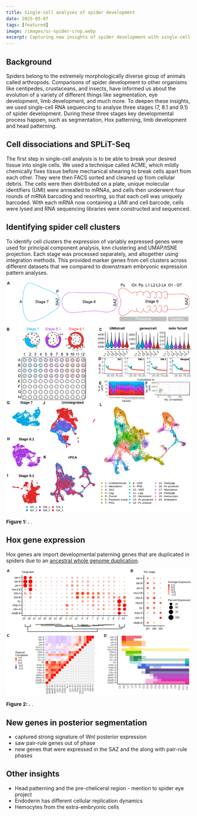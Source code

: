 ```yaml
---
title: Single-cell analyses of spider development
date: 2025-05-07
tags: [featured]
image: /images/sc-spider-crop.webp
excerpt: Capturing new insights of spider development with single-cell RNA sequencing
---
```


## Background

Spiders belong to the extremely morphologically diverse group of animals called arthropods. Comparisons of spider development to other organisms like centipedes, crustaceans, and insects, have informed us about the evolution of a variety of different things like segmentation, eye development, limb development, and much more. To deepen these insights, we used single-cell RNA sequencing to analyse three stages (7, 8.1 and 9.1) of spider development. During these three stages key developmental process happen, such as segmentation, Hox patterning, limb development and head patterning.

## Cell dissociations and SPLiT-Seq
The first step in single-cell analysis is to be able to break your desired tissue into single cells. We used a technique called ACME, which mildly chemically fixes tissue before mechanical shearing to break cells apart from each other. They were then FACS sorted and cleaned up from cellular debris. The cells were then distributed on a plate, unique molecular identifiers (UMI) were annealled to mRNAs, and cells then underwent four rounds of mRNA barcoding and resorting, so that each cell was uniquely barcoded. With each mRNA now containing a UMI and cell barcode, cells were lysed and RNA sequencing libraries were constructed and sequenced.

## Identifying spider cell clusters
To identify cell clusters the expression of variably expressed genes were used for principal component analysis, knn clustering and UMAP/tSNE projection. Each stage was processed separately, and altogether using integration methods. This provided marker genes from cell clusters across different datasets that we compared to downstream embryonic expression pattern analyses.

![Spider single cell sequencing](/images/spider-sc-fig1.webp)
<p style="text-align:left; font-size: 0.85rem; line-height: 1.2;"><b>Figure 1: .</b> .</p>

## Hox gene expression
Hox genes are import developmental paterning genes that are duplicated in spiders due to an [ancestral whole genome duplication](/spider-wgd). 

![Single cell Hox analysis](/images/spider-sc-fig2.webp)
<p style="text-align:left; font-size: 0.85rem; line-height: 1.2;"><b>Figure 2: .</b> .</p>

## New genes in posterior segmentation
- captured strong signature of Wnt posterior expression
- saw pair-rule genes out of phase
- new genes that were expressed in the SAZ and the along with pair-rule phases

## Other insights
- Head patterning and the pre-cheliceral region - mention to spider eye project
- Endoderm has different cellular replication dynamics
- Hemocytes from the extra-embryonic cells